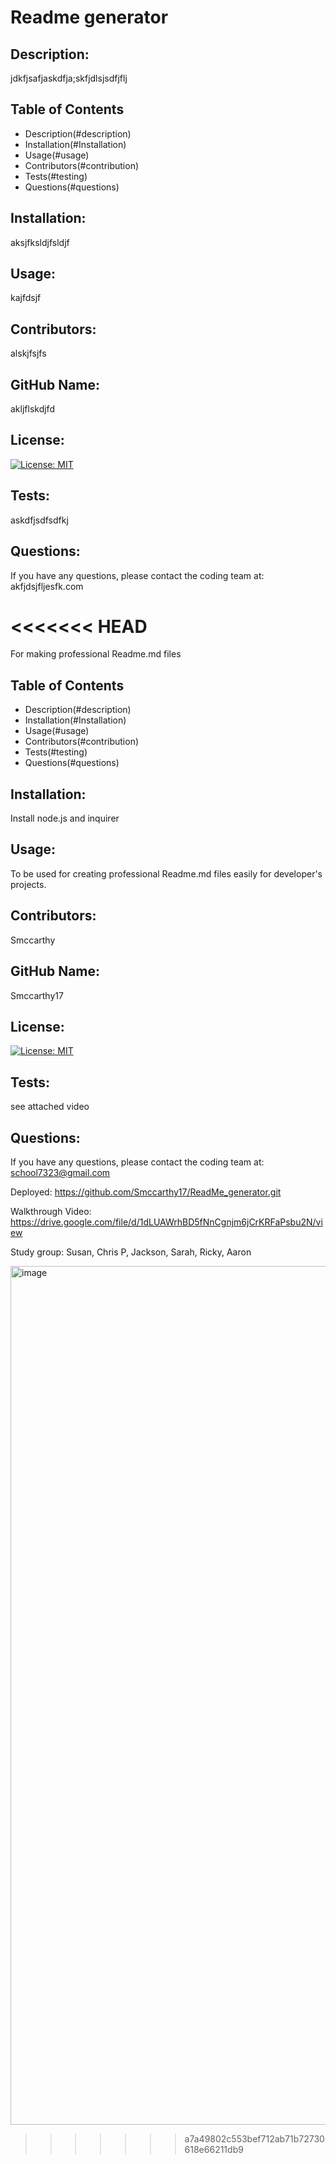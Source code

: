 
  # Readme generator
  ## Description:
  jdkfjsafjaskdfja;skfjdlsjsdfjflj
  
  ## Table of Contents

  - Description(#description)
  - Installation(#Installation)
  - Usage(#usage)
  - Contributors(#contribution)
  - Tests(#testing)
  - Questions(#questions)
  
  ## Installation:
  aksjfksldjfsldjf
  
  ## Usage:
  kajfdsjf
  
  ## Contributors:
  alskjfsjfs
  
  ## GitHub Name:
  akljflskdjfd
  
  ## License:
  [![License: MIT](https://img.shields.io/badge/License-MIT-yellow.svg)](https://opensource.org/licenses/MIT)
  
  ## Tests:
  askdfjsdfsdfkj
  
  ## Questions:
  If you have any questions, please contact the coding team at: 
  akfjdsjfljesfk.com

<<<<<<< HEAD
=======
For making professional Readme.md files

## Table of Contents

-   Description(#description)
-   Installation(#Installation)
-   Usage(#usage)
-   Contributors(#contribution)
-   Tests(#testing)
-   Questions(#questions)

## Installation:

Install node.js and inquirer

## Usage:

To be used for creating professional Readme.md files easily for developer's projects.

## Contributors:

Smccarthy

## GitHub Name:

Smccarthy17

## License:

[![License: MIT](https://img.shields.io/badge/License-MIT-yellow.svg)](https://opensource.org/licenses/MIT)

## Tests:

see attached video

## Questions:

If you have any questions, please contact the coding team at:
school7323@gmail.com



Deployed: https://github.com/Smccarthy17/ReadMe_generator.git

Walkthrough Video: https://drive.google.com/file/d/1dLUAWrhBD5fNnCgnjm6jCrKRFaPsbu2N/view

Study group: Susan, Chris P, Jackson, Sarah, Ricky, Aaron


<img width="1374" alt="image" src="https://user-images.githubusercontent.com/90977936/185762985-cc18afb6-cb7f-433d-a18c-88c811f478ce.png">




>>>>>>> a7a49802c553bef712ab71b72730618e66211db9
